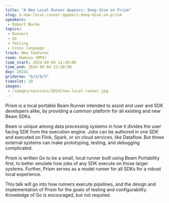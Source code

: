 ```yaml
---
title: "A New Local Runner Appears: Deep dive on Prism"
slug: a-new-local-runner-appears-deep-dive-on-prism
speakers:
 - Robert Burke
topics:
 - Runners
 - Go
 - Testing
 - Cross language
track: New features
room: Hamina (MP4)
time_start: 2024-09-04 11:30:00
time_end: 2024-09-04 12:20:00
day: 20241
gridarea: "6/4/8/5"
timeslot: 10
images:
 - /images/sessions/2024/new-local-runner.jpg 
---
```


Prism is a local portable Beam Runner intended to assist end user and SDK developers alike, by providing a common platform for all existing and new Beam SDKs.

Beam is unique among data processing systems in how it divides the user facing SDK from the execution engine. Jobs can be authored in one SDK and executed on Flink, Spark, or on cloud services, like Dataflow. But these external systems can make prototyping, testing, and debugging complicated. 

Prism is written Go to be a small, local runner built using Beam Portability first, to better emulate how jobs of any SDK execute on those larger systems. Further, Prism serves as a model runner for all SDKs for a robust local experience.

This talk will go into how runners execute pipelines, and the design and implementation of Prism for the goals of testing and configurability. Knowledge of Go is encouraged, but not required.